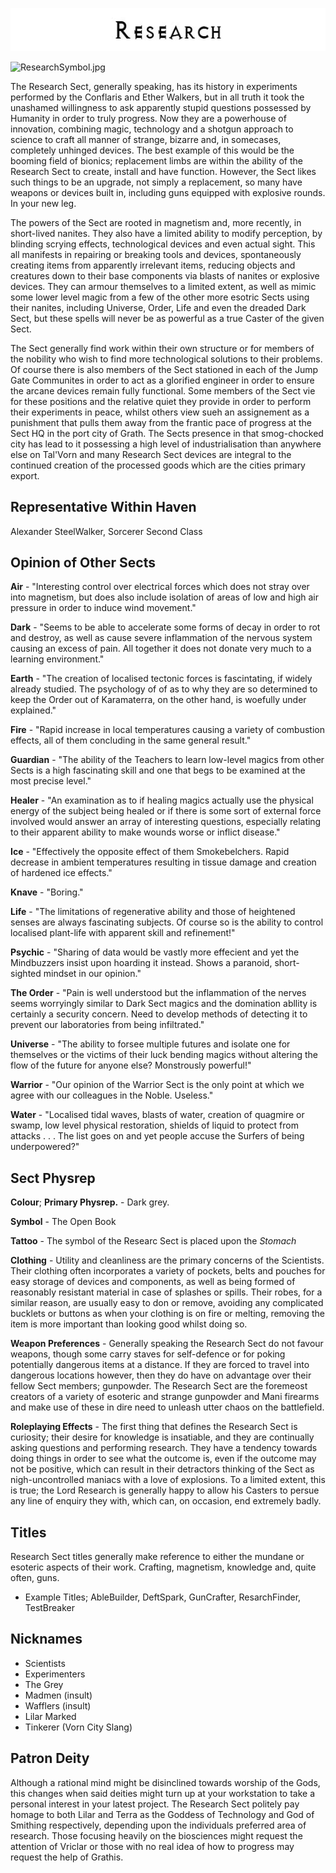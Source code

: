 

<div class="center" style="width: auto; margin-left: auto; margin-right: auto;">

![<File:Research.jpg>](Research.jpg "File:Research.jpg")

</div>

![ResearchSymbol.jpg](ResearchSymbol.jpg "ResearchSymbol.jpg")

The Research Sect, generally speaking, has its history in experiments
performed by the Conflaris and Ether Walkers, but in all truth it took
the unashamed willingness to ask apparently stupid questions possessed
by Humanity in order to truly progress. Now they are a powerhouse of 
innovation, combining magic, technology and a shotgun approach to science
to craft all manner of strange, bizarre and, in somecases, completely
unhinged devices. The best example of this would be the booming field
of bionics; replacement limbs are within the ability of the Research
Sect to create, install and have function. However, the Sect likes such
things to be an upgrade, not simply a replacement, so many have weapons
or devices built in, including guns equipped with explosive rounds. In
your new leg.

The powers of the Sect are rooted in magnetism and, more recently, in
short-lived nanites. They also have a limited ability to modify perception,
by blinding scrying effects, technological devices and even actual sight.
This all manifests in repairing or breaking tools and devices, spontaneously
creating items from apparently irrelevant items, reducing objects and
creatures down to their base components via blasts of nanites or explosive
devices. They can armour themselves to a limited extent, as well as mimic
some lower level magic from a few of the other more esotric Sects using
their nanites, including Universe, Order, Life and even the dreaded Dark
Sect, but these spells will never be as powerful as a true Caster of the
given Sect.

The Sect generally find work within their own structure or for members of
the nobility who wish to find more technological solutions to their problems.
Of course there is also members of the Sect stationed in each of the Jump
Gate Communites in order to act as a glorified engineer in order to ensure
the arcane devices remain fully functional. Some members of the Sect vie
for these positions and the relative quiet they provide in order to perform
their experiments in peace, whilst others view sueh an assignement as a 
punishment that pulls them away from the frantic pace of progress at the Sect
HQ in the port city of Grath. The Sects presence in that smog-chocked city
has lead to it possessing a high level of industrialisation than anywhere
else on Tal'Vorn and many Research Sect devices are integral to the continued
creation of the processed goods which are the cities primary export.

## **Representative Within Haven**

Alexander SteelWalker, Sorcerer Second Class

## **Opinion of Other Sects**


**Air** - "Interesting control over electrical forces which does not stray over into magnetism, but does also include isolation of areas of low and high air pressure in order to induce wind movement."  
  
**Dark** - "Seems to be able to accelerate some forms of decay in order to rot and destroy, as well as cause severe inflammation of the nervous system causing an excess of pain. All together it does not donate very much to a learning environment."

**Earth** - "The creation of localised tectonic forces is fascintating, if widely already studied. The psychology of of as to why they are so determined to keep the Order out of Karamaterra, on the other hand, is woefully under explained."

**Fire** - "Rapid increase in local temperatures causing a variety of combustion effects, all of them concluding in the same general result."

**Guardian** - "The ability of the Teachers to learn low-level magics from other Sects is a high fascinating skill and one that begs to be examined at the most precise level."

**Healer** - "An examination as to if healing magics actually use the physical energy of the subject being healed or if there is some sort of external force involved would answer an array of interesting questions, especially relating to their apparent ability to make wounds worse or inflict disease."

**Ice** - "Effectively the opposite effect of them Smokebelchers. Rapid decrease in ambient temperatures resulting in tissue damage and creation of hardened ice effects."

**Knave** - "Boring."

**Life** - "The limitations of regenerative ability and those of heightened senses are always fascinating subjects. Of course so is the ability to control localised plant-life with apparent skill and refinement!"

**Psychic** - "Sharing of data would be vastly more effecient and yet the Mindbuzzers insist upon hoarding it instead. Shows a paranoid, short-sighted mindset in our opinion."

**The Order** - "Pain is well understood but the inflammation of the nerves seems worryingly similar to Dark Sect magics and the domination abllity is certainly a security concern. Need to develop methods of detecting it to prevent our laboratories from being infiltrated."

**Universe** - "The ability to forsee multiple futures and isolate one for themselves or the victims of their luck bending magics without altering the flow of the future for anyone else? Monstrously powerful!"

**Warrior** - "Our opinion of the Warrior Sect is the only point at which we agree with our colleagues in the Noble. Useless."

**Water** - "Localised tidal waves, blasts of water, creation of quagmire or swamp, low level physical restoration, shields of liquid to protect from attacks . . . The list goes on and yet people accuse the Surfers of being underpowered?"

## **Sect Physrep**

**Colour**; **Primary Physrep.** - Dark grey.

**Symbol** - The Open Book

**Tattoo** - The symbol of the Researc Sect is placed upon the *Stomach*

**Clothing** - Utility and cleanliness are the primary concerns of the Scientists. Their clothing often incorporates a variety of pockets, belts and pouches for easy storage of devices and components, as well as being formed of reasonably resistant material in case of splashes or spills. Their robes, for a similar reason, are usually easy to don or remove, avoiding any complicated bucklets or buttons as when your clothing is on fire or melting, removing the item is more important than looking good whilst doing so.

**Weapon Preferences** - Generally speaking the Research Sect do not favour weapons, though some carry staves for self-defence or for poking potentially dangerous items at a distance. If they are forced to travel into dangerous locations however, then they do have on advantage over their fellow Sect members; gunpowder. The Research Sect are the foremeost creators of a variety of esoteric and strange gunpowder and Mani firearms and make use of these in dire need to unleash utter chaos on the battlefield.

**Roleplaying Effects** - The first thing that defines the Research Sect
is curiosity; their desire for knowledge is insatiable, and they are
continually asking questions and performing research. They have a tendency
towards doing things in order to see what the outcome is, even if the
outcome may not be positive, which can result in their detractors
thinking of the Sect as nigh-uncontrolled maniacs with a love of explosions.
To a limited extent, this is true; the Lord Research is generally happy
to allow his Casters to persue any line of enquiry they with, which can,
on occasion, end extremely badly.
  
## **Titles**

Research Sect titles generally make reference to either the mundane or
esoteric aspects of their work. Crafting, magnetism, knowledge and, quite
often, guns.

  - Example Titles; AbleBuilder, DeftSpark, GunCrafter, ResarchFinder, TestBreaker 

## **Nicknames**

  - Scientists
  - Experimenters
  - The Grey
  - Madmen (insult)
  - Wafflers (insult)
  - Lilar Marked
  - Tinkerer (Vorn City Slang)

## **Patron Deity**

Although a rational mind might be disinclined towards worship of the
Gods, this changes when said deities might turn up at your workstation
to take a personal interest in your latest project. The Research Sect 
politely pay homage to both Lilar and Terra as the Goddess of Technology
and God of Smithing respectively, depending upon the individuals preferred
area of research. Those focusing heavily on the biosciences might request 
the attention of Vriclar or those with no real idea of how to progress may
request the help of Grathis.
